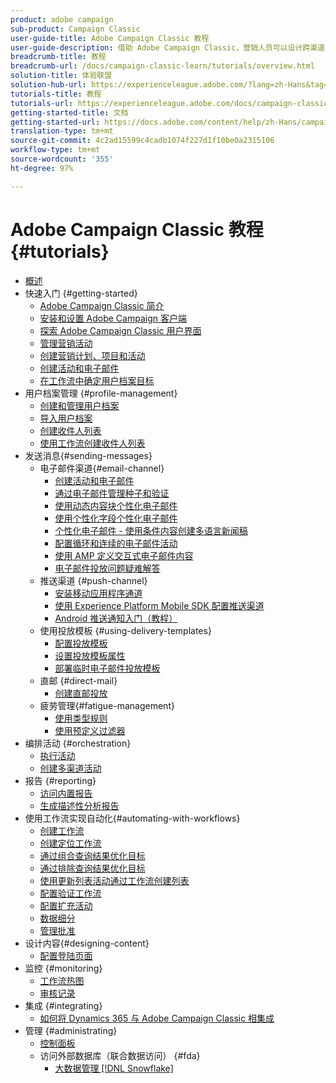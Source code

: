 ```yaml
---
product: adobe campaign
sub-product: Campaign Classic
user-guide-title: Adobe Campaign Classic 教程
user-guide-description: 借助 Adobe Campaign Classic，营销人员可以设计跨渠道客户体验并提供可视活动编排、实时交互管理和跨渠道执行的环境。
breadcrumb-title: 教程
breadcrumb-url: /docs/campaign-classic-learn/tutorials/overview.html
solution-title: 体验联盟
solution-hub-url: https://experienceleague.adobe.com/?lang=zh-Hans&tag=Campaign+Classic#recommended/solutions/campaign
tutorials-title: 教程
tutorials-url: https://experienceleague.adobe.com/docs/campaign-classic-learn/tutorials/overview.html?lang=zh-Hans
getting-started-title: 文档
getting-started-url: https://docs.adobe.com/content/help/zh-Hans/campaign-classic/using/getting-started/starting-with-adobe-campaign/about-adobe-campaign-classic.html
translation-type: tm+mt
source-git-commit: 4c2ad15599c4cadb1074f227d1f10be0a2315106
workflow-type: tm+mt
source-wordcount: '355'
ht-degree: 97%

---
```



# Adobe Campaign Classic 教程 {#tutorials}

+ [概述](/help/overview.md)
+ 快速入门
{#getting-started}
   + [Adobe Campaign Classic 简介](/help/getting-started/introduction-to-adobe-campaign-classic.md)
   + [安装和设置 Adobe Campaign 客户端](/help/getting-started/install-and-setup-the-adobe-campaign-client.md)
   + [探索 Adobe Campaign Classic 用户界面](/help/getting-started/exploring-the-adobe-campaign-classic-user-interface.md)
   + [管理营销活动](/help/getting-started/managing-marketing-campaigns.md)
   + [创建营销计划、项目和活动](/help/getting-started/creating-a-marketing-plan-programs-and-campaigns.md)
   + [创建活动和电子邮件](https://experienceleague.adobe.com/docs/campaign-classic-learn/tutorials/sending-messages/email-channel/creating-a-campaign-and-an-email.html?lang=zh-Hans)
   + [在工作流中确定用户档案目标](/help/getting-started/targeting-profiles-in-a-workflow.md)
+ 用户档案管理 {#profile-management}
   + [创建和管理用户档案](/help/profile-management/create-and-manage-profiles.md)
   + [导入用户档案](/help/data-management/importing-profiles.md)
   + [创建收件人列表](/help/profile-management/creating-a-list-of-recipients.md)
   + [使用工作流创建收件人列表](/help/profile-management/creating-a-list-of-recipients-with-a-workflow.md)
+ 发送消息{#sending-messages}
   + 电子邮件渠道{#email-channel}
      + [创建活动和电子邮件](/help/getting-started/creating-a-campaign-and-an-email.md)
      + [通过电子邮件管理种子和验证](/help/sending-messages/managing-seed-and-proofs.md)
      + [使用动态内容块个性化电子邮件](/help/sending-messages/email-channel/personalization-with-dynamic-content-blocks.md)
      + [使用个性化字段个性化电子邮件](/help/sending-messages/email-channel/personalizing-emails-using-personalization-fields.md)
      + [个性化电子邮件 - 使用条件内容创建多语言新闻稿](/help/sending-messages/email-channel/personalizing-emails-create-a-multi-lingual-newsletter-using-conditional-content.md)
      + [配置循环和连续的电子邮件活动](/help/sending-messages/recurring-deliveries.md)
      + [使用 AMP 定义交互式电子邮件内容](/help/sending-messages/email-channel/defining-interactive-email-content-with-amp.md)
      + [电子邮件投放问题疑难解答](/help/sending-messages/email-channel/troubleshooting-email-delivery-issues.md)
   + 推送渠道 {#push-channel}
      + [安装移动应用程序通道](/help/sending-messages/mobile-channel/installing-the-mobile-app-channel.md)
      + [使用 Experience Platform Mobile SDK 配置推送渠道 ](/help/sending-messages/mobile-channel/configure-push-using-aep-mobile-sdk.md)
      + [Android 推送通知入门（教程）](https://experienceleague.adobe.com/docs/campaign-classic-learn/getting-started-with-push-notifications-for-android/introduction.html?lang=zh-Hans)
   + 使用投放模板 {#using-delivery-templates}
      + [配置投放模板](/help/sending-messages/using-delivery-templates/configuring-a-delivery-template.md)
      + [设置投放模板属性](/help/sending-messages/using-delivery-templates/setting-delivery-template-properties.md)
      + [部署临时电子邮件投放模板](/help/sending-messages/using-delivery-templates/deploying-ad-hoc-email-delivery-template.md)
   + 直邮 {#direct-mail}
      + [创建直邮投放](/help/sending-messages/direct-mail/creating-direct-mail-deliveries.md)
   + 疲劳管理{#fatigue-management}
      + [使用类型规则](/help/sending-messages/fatigue-management/typology-rules-for-fatigue-management.md)
      + [使用预定义过滤器](/help/sending-messages/fatigue-management/fatigue-management-using-filters.md)
+ 编排活动 {#orchestration}
   + [执行活动](/help/orchestrating-campaigns/executing-a-campaign.md)
   + [创建多渠道活动](/help/orchestrating-campaigns/multi-channel-campaigns.md)
+ 报告 {#reporting}
   + [访问内置报告](/help/reporting/accessing-built-in-reports.md)
   + [生成描述性分析报告](/help/reporting/generating-a-descriptive-analysis-report.md)
+ 使用工作流实现自动化{#automating-with-workflows}
   + [创建工作流](/help/automating-with-workflows/creating-a-workflow.md)
   + [创建定位工作流](/help/automating-with-workflows/creating-a-targeting-workflow.md)
   + [通过组合查询结果优化目标](/help/automating-with-workflows/refining-targets-by-combining-query-results.md)
   + [通过排除查询结果优化目标](/help/automating-with-workflows/refining-targets-by-excluding-query-results.md)
   + [使用更新列表活动通过工作流创建列表](/help/automating-with-workflows/using-the-update-list-activity.md)
   + [配置验证工作流](/help/automating-with-workflows/validation-flow-configuration.md)
   + [配置扩充活动](/help/automating-with-workflows/enrichment-activity.md)
   + [数据细分](/help/data-management/data-segmentation.md)
   + [管理批准](/help/automating-with-workflows/managing-approvals.md)
+ 设计内容{#designing-content}
   + [配置登陆页面](/help/designing-content/configure-landingpages.md)
+ 监控 {#monitoring}
   + [工作流热图](/help/monitoring-campaign-classic/workflow-heatmap.md)
   + [审核记录](/help/monitoring-campaign-classic/audit-trail.md)
+ 集成 {#integrating}
   + [如何将 Dynamics 365 与 Adobe Campaign Classic 相集成](/help/integrations/dynamics365-integration.md)
+ 管理 {#administrating}
   + [控制面板](https://experienceleague.adobe.com/docs/campaign-classic-learn/control-panel/control-panel-overview.html?lang=zh-Hans)
   + 访问外部数据库（联合数据访问） {#fda}
      + [大数据管理 [!DNL Snowflake]](/help/administrating/snowflake/big-data-segmentation-on-snowflake.md)